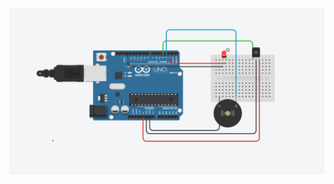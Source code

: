 ![Flame Sensörü Resmi](https://github.com/Burakduran1/Arduino_Flame/blob/main/flame%20sens%C3%B6r.png)
